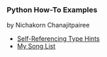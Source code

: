 ### Python How-To Examples

by Nichakorn Chanajitpairee

* [Self-Referencing Type Hints](self-referencing-hints.md)
* [My Song List](song_list.py)
